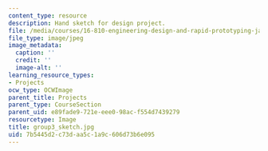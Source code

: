 ```yaml
---
content_type: resource
description: Hand sketch for design project.
file: /media/courses/16-810-engineering-design-and-rapid-prototyping-january-iap-2005/7b5445d2c73daa5c1a9c606d73b6e095_group3_sketch.jpg
file_type: image/jpeg
image_metadata:
  caption: ''
  credit: ''
  image-alt: ''
learning_resource_types:
- Projects
ocw_type: OCWImage
parent_title: Projects
parent_type: CourseSection
parent_uid: e89fade9-721e-eee0-98ac-f554d7439279
resourcetype: Image
title: group3_sketch.jpg
uid: 7b5445d2-c73d-aa5c-1a9c-606d73b6e095
---
```

